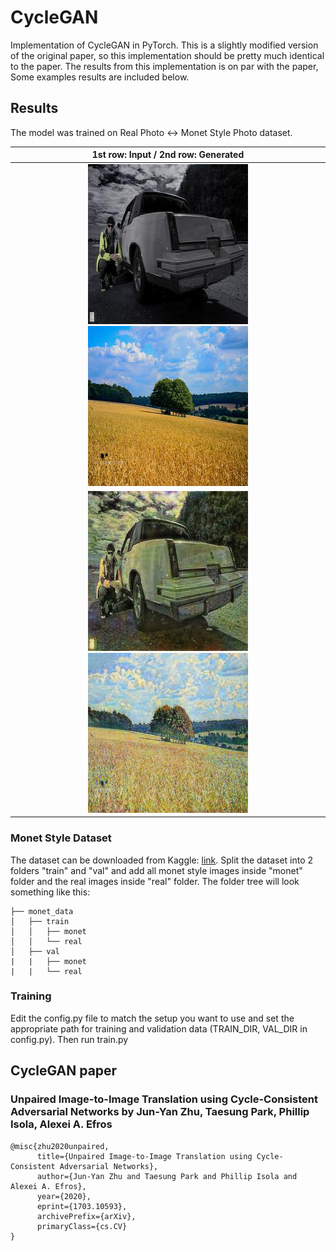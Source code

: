 # CycleGAN
Implementation of CycleGAN in PyTorch. This is a slightly modified version of the original paper, so this implementation should be pretty much identical to the paper. The results from this implementation is on par with the paper, Some examples results are included below.

## Results
The model was trained on Real Photo <-> Monet Style Photo dataset.

|1st row: Input     /     2nd row: Generated|
|:---:|
|![](results/realimage_17.png)  ![](results/realimage_10.png)|
|![](results/generated_monet_17.png)  ![](results/generated_monet_10.png)|


### Monet Style Dataset
The dataset can be downloaded from Kaggle: [link](https://www.kaggle.com/c/gan-getting-started/data).
Split the dataset into 2 folders "train" and "val" and add all monet style images inside "monet" folder and the real images inside "real" folder.
The folder tree will look something like this:
```
├── monet_data
│   ├── train
│   │   ├── monet
│   │   └── real
│   ├── val
|   |   ├── monet
|   |   └── real
```

### Training
Edit the config.py file to match the setup you want to use and set the appropriate path for training and validation data (TRAIN_DIR, VAL_DIR in config.py). Then run train.py

## CycleGAN paper
### Unpaired Image-to-Image Translation using Cycle-Consistent Adversarial Networks by Jun-Yan Zhu, Taesung Park, Phillip Isola, Alexei A. Efros

```
@misc{zhu2020unpaired,
      title={Unpaired Image-to-Image Translation using Cycle-Consistent Adversarial Networks}, 
      author={Jun-Yan Zhu and Taesung Park and Phillip Isola and Alexei A. Efros},
      year={2020},
      eprint={1703.10593},
      archivePrefix={arXiv},
      primaryClass={cs.CV}
}
```
